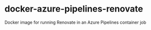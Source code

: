 # docker-azure-pipelines-renovate
Docker image for running Renovate in an Azure Pipelines container job
